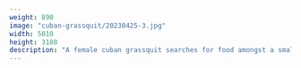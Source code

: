 ```yaml
---
weight: 890
image: "cuban-grassquit/20230425-3.jpg"
width: 5010
height: 3188
description: "A female cuban grassquit searches for food amongst a small patch of sandy grass<br/>f/6.3, 1/400, 300.0 mm, iso400"
---
```

